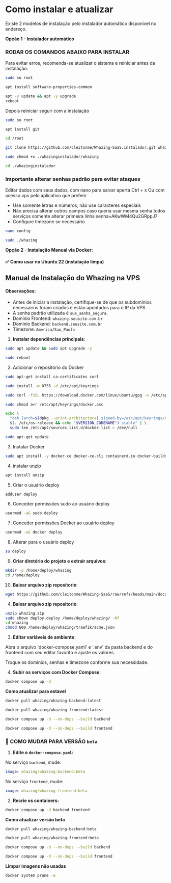 # Como instalar e atualizar

Existe 2 modelos de instalação pelo instalador automático disponível no endereço.&#x20;

**Opção 1 - Instalador automático**

### RODAR OS COMANDOS ABAIXO PARA INSTALAR

Para evitar erros, recomenda-se atualizar o sistema e reiniciar antes da instalação:

```bash
sudo su root
```

```bash
apt install software-properties-common
```

```bash
apt -y update && apt -y upgrade
reboot
```

Depois reiniciar seguir com a instalação

```bash
sudo su root
```

```bash
apt install git
```

```bash
cd /root
```

```bash
git clone https://github.com/cleitonme/Whazing-SaaS.instalador.git whazinginstalador
```

```bash
sudo chmod +x ./whazinginstalador/whazing
```

```bash
cd ./whazinginstalador
```

### Importante alterar senhas padrão para evitar ataques

Editar dados com seus dados, com nano para salvar aperta Ctrl + x Ou com acesso vps pelo aplicativo que preferir

* Use somente letras e números, não use caracteres especiais
* Não precisa alterar outros campos caso queria usar mesma senha todos serviços somente alterar primeira linha senha=AKwWM4Qu2GRppJ7
* Configure timezone se necessário

```bash
nano config
```

```bash
sudo ./whazing
```

**Opção 2 - Instalação Manual via Docker:**

#### ✅ **Como usar no Ubuntu 22 (instalação limpa)**

## Manual de Instalação do Whazing na VPS

#### Observações:

* Antes de iniciar a instalação, certifique-se de que os subdomínios necessários foram criados e estão apontados para o IP da VPS.
* A senha padrão utilizada é `sua_senha_segura`.
* Domínio Frontend: `whazing.seusite.com.br`
* Domínio Backend: `backend.seusite.com.br`
* Timezone: `America/Sao_Paulo`

1. **Instalar dependências principais**:

```bash
sudo apt update && sudo apt upgrade -y
```

```bash
sudo reboot
```

2. Adicionar o repositório do Docker

```bash
sudo apt-get install ca-certificates curl
```

```bash
sudo install -m 0755 -d /etc/apt/keyrings
```

```bash
sudo curl -fsSL https://download.docker.com/linux/ubuntu/gpg -o /etc/apt/keyrings/docker.asc
```

```bash
sudo chmod a+r /etc/apt/keyrings/docker.asc
```

```bash
echo \
  "deb [arch=$(dpkg --print-architecture) signed-by=/etc/apt/keyrings/docker.asc] https://download.docker.com/linux/ubuntu \
  $(. /etc/os-release && echo "$VERSION_CODENAME") stable" | \
  sudo tee /etc/apt/sources.list.d/docker.list > /dev/null
```

```bash
sudo apt-get update
```

3. Instalar Docker

```bash
sudo apt install -y docker-ce docker-ce-cli containerd.io docker-buildx-plugin docker-compose-plugin
```

4. instalar unzip

```bash
apt install unzip
```

5. Criar o usuário deploy

```bash
adduser deploy
```

6. Conceder permissões sudo ao usuário deploy

```bash
usermod -aG sudo deploy
```

7. Conceder permissões Docker ao usuário deploy

```bash
usermod -aG docker deploy
```

8. Alterar para o usuário deploy

```bash
su deploy
```

9. **Criar diretório do projeto e extrair arquivos**:

```bash
mkdir -p /home/deploy/whazing
cd /home/deploy
```

10. **Baixar arquivo zip repositorio**:

```bash
wget https://github.com/cleitonme/Whazing-SaaS/raw/refs/heads/main/docs/Instalacao_manual_docker/whazing.zip
```

4. **Baixar arquivo zip repositorio**:

```bash
unzip whazing.zip
sudo chown deploy.deploy /home/deploy/whazing/ -Rf
cd whazing
chmod 600 /home/deploy/whazing/traefik/acme.json
```

3. **Editar variáveis de ambiente**:

Abra o arquivo 'docker-compose.yaml' e '.env' da pasta backend e do frontend com seu editor favorito e ajuste os valores.

Troque os domínios, senhas e timezone conforme sua necessidade.

4. **Subir os serviços com Docker Compose**:

```bash
docker compose up -d
```

**Como atualizar para estavel**

```bash
docker pull whazing/whazing-backend:latest
```

```bash
docker pull whazing/whazing-frontend:latest
```

```bash
docker compose up -d --no-deps --build backend
```

```bash
docker compose up -d --no-deps --build frontend
```

### 🔁 COMO MUDAR PARA VERSÃO `beta`

1. **Edite o `docker-compose.yaml`:**

No serviço `backend`, mude:

```yaml
image: whazing/whazing-backend:beta
```

No serviço `frontend`, mude:

```yaml
image: whazing/whazing-frontend:beta
```

2. **Recrie os containers:**

```bash
docker compose up -d backend frontend
```

**Como atualizar versão beta**

```bash
docker pull whazing/whazing-backend:beta
```

```bash
docker pull whazing/whazing-frontend:beta
```

```bash
docker compose up -d --no-deps --build backend
```

```bash
docker compose up -d --no-deps --build frontend
```

**Limpar imagens não usadas**

```bash
docker system prune -a
```

